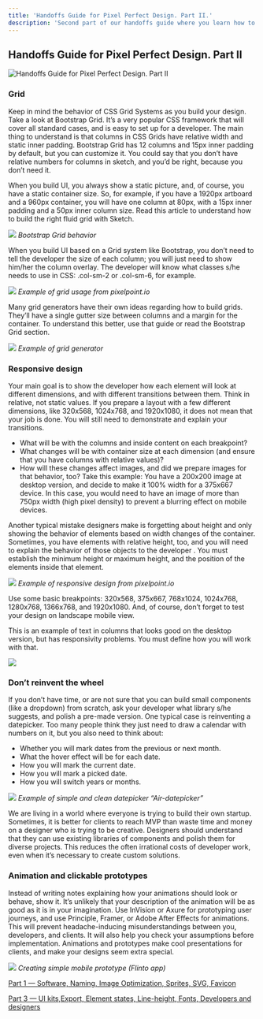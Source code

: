 ```yaml
---
title: 'Handoffs Guide for Pixel Perfect Design. Part II.'
description: 'Second part of our handoffs guide where you learn how to work with grid, responsive design, animations and prototypes'
---
```


## Handoffs Guide for Pixel Perfect Design. Part II

![Handoffs Guide for Pixel Perfect Design. Part II](ogimage.png)

### Grid

Keep in mind the behavior of CSS Grid Systems as you build your design. Take a look at Bootstrap Grid. It’s a very popular CSS framework that will cover all standard cases, and is easy to set up for a developer. The main thing to understand is that columns in CSS Grids have relative width and static inner padding. Bootstrap Grid has 12 columns and 15px inner padding by default, but you can customize it. You could say that you don’t have relative numbers for columns in sketсh, and you’d be right, because you don’t need it.

When you build UI, you always show a static picture, and, of course, you have a static container size. So, for example, if you have a 1920px artboard and a 960px container, you will have one column at 80px, with a 15px inner padding and a 50px inner column size. Read this article to understand how to build the right fluid grid with Sketch.

![ ](pp1.png)
_Bootstrap Grid behavior_

When you build UI based on a Grid system like Bootstrap, you don’t need to tell the developer the size of each column; you will just need to show him/her the column overlay. The developer will know what classes s/he needs to use in CSS: .col-sm-2 or .col-sm-6, for example.

![ ](pp2.png)
_Example of grid usage from pixelpoint.io_

Many grid generators have their own ideas regarding how to build grids. They’ll have a single gutter size between columns and a margin for the container. To understand this better, use that guide or read the Bootstrap Grid section.

![ ](pp3.png)
_Example of grid generator_

### Responsive design

Your main goal is to show the developer how each element will look at different dimensions, and with different transitions between them. Think in relative, not static values. If you prepare a layout with a few different dimensions, like 320x568, 1024x768, and 1920x1080, it does not mean that your job is done. You will still need to demonstrate and explain your transitions.

- What will be with the columns and inside content on each breakpoint?
- What changes will be with container size at each dimension (and ensure that you have columns with relative values)?
- How will these changes affect images, and did we prepare images for that behavior, too? Take this example: You have a 200x200 image at desktop version, and decide to make it 100% width for a 375x667 device. In this case, you would need to have an image of more than 750px width (high pixel density) to prevent a blurring effect on mobile devices.

Another typical mistake designers make is forgetting about height and only showing the behavior of elements based on width changes of the container. Sometimes, you have elements with relative height, too, and you will need to explain the behavior of those objects to the developer . You must establish the minimum height or maximum height, and the position of the elements inside that element.

![ ](pp4.gif)
_Example of responsive design from pixelpoint.io_

Use some basic breakpoints: 320x568, 375x667, 768x1024, 1024x768, 1280x768, 1366x768, and 1920x1080. And, of course, don’t forget to test your design on landscape mobile view.

This is an example of text in columns that looks good on the desktop version, but has responsivity problems. You must define how you will work with that.

![ ](pp5.png)

### Don’t reinvent the wheel

If you don’t have time, or are not sure that you can build small components (like a dropdown) from scratch, ask your developer what library s/he suggests, and polish a pre-made version. One typical case is reinventing a datepicker. Too many people think they just need to draw a calendar with numbers on it, but you also need to think about:

- Whether you will mark dates from the previous or next month.
- What the hover effect will be for each date.
- How you will mark the current date.
- How you will mark a picked date.
- How you will switch years or months.

![ ](pp6.png)
_Example of simple and clean datepicker “Air-datepicker”_

We are living in a world where everyone is trying to build their own startup. Sometimes, it is better for clients to reach MVP than waste time and money on a designer who is trying to be creative. Designers should understand that they can use existing libraries of components and polish them for diverse projects. This reduces the often irrational costs of developer work, even when it’s necessary to create custom solutions.

### Animation and clickable prototypes

Instead of writing notes explaining how your animations should look or behave, show it. It’s unlikely that your description of the animation will be as good as it is in your imagination. Use InVision or Axure for prototyping user journeys, and use Principle, Framer, or Adobe After Effects for animations. This will prevent headache-inducing misunderstandings between you, developers, and clients. It will also help you check your assumptions before implementation. Animations and prototypes make cool presentations for clients, and make your designs seem extra special.

![ ](pp7.gif)
_Creating simple mobile prototype (Flinto app)_

[Part 1 — Software, Naming, Image Optimization, Sprites, SVG, Favicon](/blog/handoffs-guide-for-pixel-perfect-design-part-i)

[Part 3 — UI kits,Export, Element states, Line-height, Fonts, Developers and designers](/blog/handoffs-guide-for-pixel-perfect-design-part-iii)
